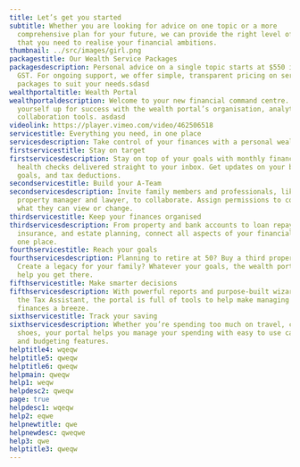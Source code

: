 ```yaml
---
title: Let’s get you started
subtitle: Whether you are looking for advice on one topic or a more
  comprehensive plan for your future, we can provide the right level of support
  that you need to realise your financial ambitions.
thumbnail: ../src/images/girl.png
packagestitle: Our Wealth Service Packages
packagesdescription: Personal advice on a single topic starts at $550 including
  GST. For ongoing support, we offer simple, transparent pricing on service
  packages to suit your needs.sdasd
wealthportaltitle: Wealth Portal
wealthportaldescription: Welcome to your new financial command centre. Set
  yourself up for success with the wealth portal’s organisation, analytics, and
  collaboration tools. asdasd
videolink: https://player.vimeo.com/video/462506518
servicestitle: Everything you need, in one place
servicesdescription: Take control of your finances with a personal wealth portal
firstservicestitle: Stay on target
firstservicesdescription: Stay on top of your goals with monthly financial
  health checks delivered straight to your inbox. Get updates on your budgets,
  goals, and tax deductions.
secondservicestitle: Build your A-Team
secondservicesdescription: Invite family members and professionals, like your
  property manager and lawyer, to collaborate. Assign permissions to control
  what they can view or change.
thirdservicestitle: Keep your finances organised
thirdservicesdescription: From property and bank accounts to loan repayments,
  insurance, and estate planning, connect all aspects of your financial world in
  one place.
fourthservicestitle: Reach your goals
fourthservicesdescription: Planning to retire at 50? Buy a third property?
  Create a legacy for your family? Whatever your goals, the wealth portal can
  help you get there.
fifthservicestitle: Make smarter decisions
fifthservicesdescription: With powerful reports and purpose-built wizards like
  the Tax Assistant, the portal is full of tools to help make managing your
  finances a breeze.
sixthservicestitle: Track your saving
sixthservicesdescription: Whether you’re spending too much on travel, coffee, or
  shoes, your portal helps you manage your spending with easy to use cashflow
  and budgeting features.
helptitle4: wqeqw
helptitle5: qweqw
helptitle6: qweqw
helpmain: qweqw
help1: weqw
helpdesc2: qweqw
page: true
helpdesc1: wqeqw
help2: eqwe
helpnewtitle: qwe
helpnewdesc: qweqwe
help3: qwe
helptitle3: qweqw
---
```

